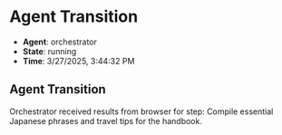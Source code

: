 # Agent Transition

- **Agent**: orchestrator
- **State**: running
- **Time**: 3/27/2025, 3:44:32 PM

## Agent Transition

Orchestrator received results from browser for step: Compile essential Japanese phrases and travel tips for the handbook.

